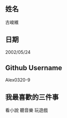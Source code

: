 姓名
----
古峻維

日期
----
2002/05/24

Github Username
---------------
Alex0320-9

我最喜歡的三件事
---------------
看小說 聽音樂  玩遊戲
